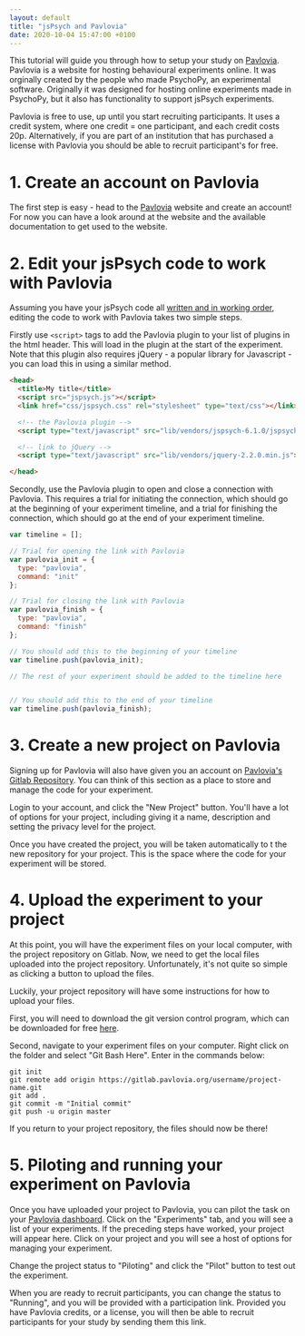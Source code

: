 ```yaml
---
layout: default
title: "jsPsych and Pavlovia"
date: 2020-10-04 15:47:00 +0100
---
```


This tutorial will guide you through how to setup your study on [Pavlovia](https://pavlovia.org). Pavlovia is a website for hosting behavioural experiments online. It was orginally created by the people who made PsychoPy, an experimental software. Originally it was designed for hosting online experiments made in PsychoPy, but it also has functionality to support jsPsych experiments.

<!--more-->

Pavlovia is free to use, up until you start recruiting participants. It uses a credit system, where one credit = one participant, and each credit costs 20p. Alternatively, if you are part of an institution that has purchased a license with Pavlovia you should be able to recruit participant's for free.

# 1. Create an account on Pavlovia

The first step is easy - head to the [Pavlovia](https:/pavlovia.org) website and create an account! For now you can have a look around at the website and the available documentation to get used to the website.

# 2. Edit your jsPsych code to work with Pavlovia

Assuming you have your jsPsych code all [written and in working order](/2018/04/15/jsPsych-set-up), editing the code to work with Pavlovia takes two simple steps.

Firstly use `<script>` tags to add the Pavlovia plugin to your list of plugins in the html header. This will load in the plugin at the start of the experiment. Note that this plugin also requires jQuery - a popular library for Javascript - you can load this in using a similar method.

```html
<head>
  <title>My title</title>
  <script src="jspsych.js"></script>
  <link href="css/jspsych.css" rel="stylesheet" type="text/css"></link>

  <!-- the Pavlovia plugin -->
  <script type="text/javascript" src="lib/vendors/jspsych-6.1.0/jspsych.js"></script>

  <!-- link to jQuery -->
  <script type="text/javascript" src="lib/vendors/jquery-2.2.0.min.js"></script>

</head>
```

Secondly, use the Pavlovia plugin to open and close a connection with Pavlovia. This requires a trial for initiating the connection, which should go at the beginning of your experiment timeline, and a trial for finishing the connection, which should go at the end of your experiment timeline.

```javascript
var timeline = [];

// Trial for opening the link with Pavlovia
var pavlovia_init = {
  type: "pavlovia",
  command: "init"
};

// Trial for closing the link with Pavlovia
var pavlovia_finish = {
  type: "pavlovia",
  command: "finish"
};

// You should add this to the beginning of your timeline
var timeline.push(pavlovia_init);

// The rest of your experiment should be added to the timeline here


// You should add this to the end of your timeline
var timeline.push(pavlovia_finish);

```

# 3. Create a new project on Pavlovia
Signing up for Pavlovia will also have given you an account on [Pavlovia's Gitlab Repository](https://gitlab.pavlovia.org/). You can think of this section as a place to store and manage the code for your experiment.

Login to your account, and click the "New Project" button. You'll have a lot of options for your project, including giving it a name, description and setting the privacy level for the project.

Once you have created the project, you will be taken automatically to t the new repository for your project. This is the space where the code for your experiment will be stored.

# 4. Upload the experiment to your project

At this point, you will have the experiment files on your local computer, with the project repository on Gitlab. Now, we need to get the local files uploaded into the project repository. Unfortunately, it's not quite so simple as clicking a button to upload the files.

Luckily, your project repository will have some instructions for how to upload your files.

First, you will need to download the git version control program, which can be downloaded for free [here](https://git-scm.com/).

Second, navigate to your experiment files on your computer. Right click on the folder and select "Git Bash Here". Enter in the commands below:

```
git init
git remote add origin https://gitlab.pavlovia.org/username/project-name.git
git add .
git commit -m "Initial commit"
git push -u origin master
```

If you return to your project repository, the files should now be there!

# 5. Piloting and running your experiment on Pavlovia

Once you have uploaded your project to Pavlovia, you can pilot the task on your [Pavlovia dashboard](https://pavlovia.org/dashboard). Click on the "Experiments" tab, and you will see a list of your experiments. If the preceding steps have worked, your project will appear here. Click on your project and you will see a host of options for managing your experiment.

Change the project status to "Piloting" and click the "Pilot" button to test out the experiment.

When you are ready to recruit participants, you can change the status to "Running", and you will be provided with a participation link. Provided you have Pavlovia credits, or a license, you will then be able to recruit participants for your study by sending them this link.
